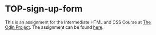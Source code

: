 # TOP-sign-up-form

This is an assignment for the Intermediate HTML and CSS Course at [The Odin Project](https://www.theodinproject.com/).  The assignment can be found [here](https://www.theodinproject.com/lessons/node-path-intermediate-html-and-css-sign-up-form).

